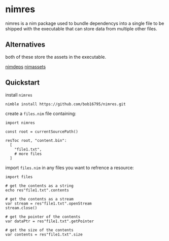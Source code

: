 # nimres

nimres is a nim package used to bundle dependencys into a single file to be shipped with the executable that can store data from multiple other files.

## Alternatives

both of these store the assets in the executable.

[nimdeps](https://github.com/genotrance/nimdepss)
[nimassets](https://github.com/xmonader/nimassets)
## Quickstart

install `nimres`

```
nimble install https://github.com/bob16795/nimres.git
```

create a `files.nim` file containing:

```
import nimres

const root = currentSourcePath()

resToc root, "content.bin":
  [
    "file1.txt",
    # more files
  ]
```

import `files.nim` in any files you want to refrence a resource:

```
import files

# get the contents as a string
echo res"file1.txt".contents

# get the contents as a stream
var stream = res"file1.txt".openStream
stream.close()

# get the pointer of the contents
var dataPtr = res"file1.txt".getPointer

# get the size of the contents
var contents = res"file1.txt".size
```